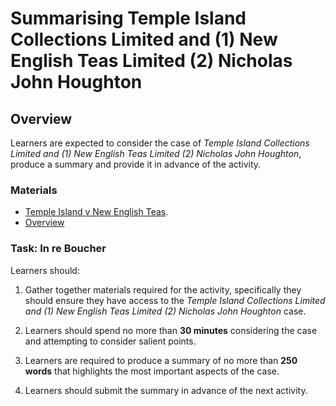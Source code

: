 # Summarising Temple Island Collections Limited and (1) New English Teas Limited (2) Nicholas John Houghton

## Overview
Learners are expected to consider the case of *Temple Island Collections Limited and (1) New English Teas Limited (2) Nicholas John Houghton*, produce a summary and provide it in advance of the activity.

### Materials
* [Temple Island v New English Teas](caseSummary2.html).
* [Overview](resources/temple.pdf)

### Task: In re Boucher
Learners should:

1. Gather together materials required for the activity, specifically they should ensure they have access to the *Temple Island Collections Limited and (1) New English Teas Limited (2) Nicholas John Houghton* case.

2. Learners should spend no more than **30 minutes** considering the case and attempting to consider salient points.

3. Learners are required to produce a summary of no more than **250 words** that highlights the most important aspects of the case.

4. Learners should submit the summary in advance of the next activity.
